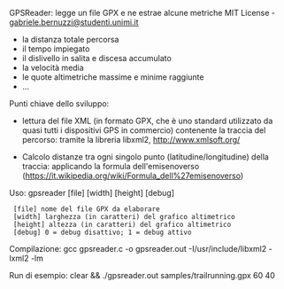 GPSReader: legge un file GPX e ne estrae alcune metriche
MIT License - gabriele.bernuzzi@studenti.unimi.it

- la distanza totale percorsa
- il tempo impiegato
- il dislivello in salita e discesa accumulato
- la velocità media
- le quote altimetriche massime e minime raggiunte
- ...

Punti chiave dello sviluppo:

- lettura del file XML (in formato GPX, che è uno standard utilizzato da quasi tutti i dispositivi GPS in commercio)
contenente la traccia del percorso: tramite la libreria libxml2, http://www.xmlsoft.org/

- Calcolo distanze tra ogni singolo punto (latitudine/longitudine) della traccia: applicando la formula dell'emisenoverso 
(https://it.wikipedia.org/wiki/Formula_dell%27emisenoverso)

Uso: gpsreader [file] [width] [height] [debug]
     
     [file] nome del file GPX da elaborare
     [width] larghezza (in caratteri) del grafico altimetrico
     [height] altezza (in caratteri) del grafico altimetrico
     [debug] 0 = debug disattivo; 1 = debug attivo

Compilazione:
gcc gpsreader.c -o gpsreader.out -I/usr/include/libxml2 -lxml2 -lm

Run di esempio:
clear && ./gpsreader.out samples/trailrunning.gpx 60 40
